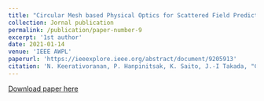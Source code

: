 ```yaml
---
title: "Circular Mesh based Physical Optics for Scattered Field Prediction"
collection: Jornal publication
permalink: /publication/paper-number-9
excerpt: '1st author'
date: 2021-01-14
venue: 'IEEE AWPL'
paperurl: 'https://ieeexplore.ieee.org/abstract/document/9205913'
citation: 'N. Keerativoranan, P. Hanpinitsak, K. Saito, J.-I Takada, "Circular Mesh based Physical Optics for Scattered Field Prediction," <i>IEEE Antenna and Wireless Propagation Letter</i>, Early Access, Jan. 2021.'
---
```


[Download paper here](https://ieeexplore.ieee.org/document/9324962)




